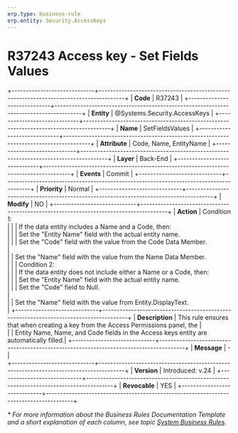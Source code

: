 ```yaml
---
erp.type: business-rule
erp.entity: Security.AccessKeys
---
```


# R37243 Access key - Set Fields Values
+-----------------------------+---------------------------------------------------------------------------------------+
| **Code**                    | R37243                                                                                |
+-----------------------------+---------------------------------------------------------------------------------------+
| **Entity**                  | @Systems.Security.AccessKeys                                                          |
+-----------------------------+---------------------------------------------------------------------------------------+
| **Name**                    | SetFieldsValues                                                          |
+-----------------------------+---------------------------------------------------------------------------------------+
| **Attribute**               | Code, Name, EntityName                                                                |
+-----------------------------+---------------------------------------------------------------------------------------+
| **Layer**                   | Back-End                                                                              |
+-----------------------------+---------------------------------------------------------------------------------------+
| **Events**                  | Commit                                                                                |
+-----------------------------+---------------------------------------------------------------------------------------+
| **Priority**                | Normal                                                                                |
+-----------------------------+---------------------------------------------------------------------------------------+
| **Modify**                  | NO                                                                                    |
+-----------------------------+---------------------------------------------------------------------------------------+
| **Action**                  | Condition 1: <br>                                                                     |
|                             | If the data entity includes a Name and a Code, then: <br>                             |
|                             | Set the "Entity Name" field with the actual entity name. <br>                         |
|                             | Set the "Code" field with the value from the Code Data Member. <br>                   |    
|                             | Set the "Name" field with the value from the Name Data Member. <br>                   |
|                             | Condition 2: <br>                                                                     |
|                             | If the data entity does not include either a Name or a Code, then: <br>               |
|                             | Set the "Entity Name" field with the actual entity name. <br>                         |
|                             | Set the "Code" field to Null. <br>                                                    |   
|                             |	Set the "Name" field with the value from Entity.DisplayText. <br>                     |
+-----------------------------+---------------------------------------------------------------------------------------+
| **Description**             | This rule ensures that when creating a key from the Access Permissions panel, the     |     
|                             | Entity Name, Name, and Code fields in the Access keys entity are automatically filled.|
+-----------------------------+---------------------------------------------------------------------------------------+
| **Message**                 | \-                                                                                    |                         
+-----------------------------+---------------------------------------------------------------------------------------+
| **Version**                 | Introduced: v.24                                                                      |
+-----------------------------+---------------------------------------------------------------------------------------+
| **Revocable**               | YES                                                                                   |
+-----------------------------+---------------------------------------------------------------------------------------+

*\* For more information about the Business Rules Documentation Template and a short explanation of each column, see
topic [System Business Rules](../templates/template-description-system-business-rules.md).*
